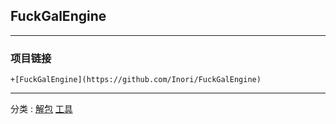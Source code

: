 ## FuckGalEngine

---
### 项目链接
    +[FuckGalEngine](https://github.com/Inori/FuckGalEngine)
---
分类 : [解包](/分类/解包.md) [工具](/分类/工具.md)